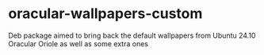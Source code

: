 # oracular-wallpapers-custom
Deb package aimed to bring back the default wallpapers from Ubuntu 24.10 Oracular Oriole as well as some extra ones
